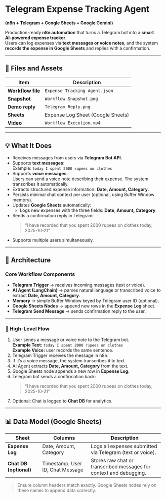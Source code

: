 # Telegram Expense Tracking Agent  
**(n8n + Telegram + Google Sheets + Google Gemini)**  

Production-ready **n8n automation** that turns a Telegram bot into a **smart AI-powered expense tracker**.  
Users can log expenses via **text messages or voice notes**, and the system **records the expense in Google Sheets** and replies with a confirmation.

---

## 📁 Files and Assets

| Item | Description |
|------|-------------|
| **Workflow file** | `Expense Tracking Agent.json` |
| **Snapshot** | `Workflow Snapshot.png` |
| **Demo reply** | `Telegram Reply.png` |
| **Sheets** | Expense Log Sheet (Google Sheets) |
| **Video** | `Workflow Execution.mp4` |

---

## 💡 What It Does

- Receives messages from users via **Telegram Bot API**.  
- Supports **text messages**:  
  Example: `today I spent 2000 rupees on clothes`  
- Supports **voice messages**:  
  Users can send a voice note describing their expense. The system transcribes it automatically.  
- Extracts structured expense information: **Date, Amount, Category**.  
- Persists minimal chat context per user (optional, using Buffer Window memory).  
- Updates **Google Sheets** automatically:  
  - Logs new expenses with the three fields: **Date, Amount, Category**.  
- Sends a confirmation reply in Telegram:  
  > “I have recorded that you spent 2000 rupees on clothes today, 2025-10-21”  
- Supports multiple users simultaneously.

---

## 🧱 Architecture

### Core Workflow Components

- **Telegram Trigger** → receives incoming messages (text or voice).  
- **AI Agent (LangChain)** → parses natural language or transcribed voice to extract **Date, Amount, Category**.  
- **Memory** → simple Buffer Window keyed by Telegram user ID (optional).  
- **Google Sheets Nodes** → append new rows in the **Expense Log** sheet.  
- **Telegram Send Message** → sends confirmation reply to the user.  

---

### 🔄 High-Level Flow

1. User sends a message or voice note to the Telegram bot.  
   **Example Text:** `today I spent 2000 rupees on clothes`  
   **Example Voice:** user records the same sentence.  
2. Telegram Trigger receives the message in n8n.  
3. If it’s a voice message, the system transcribes it to text.  
4. AI Agent extracts **Date, Amount, Category** from the text.  
5. Google Sheets node appends a new row in **Expense Log**.  
6. Telegram bot sends a confirmation back:  
   > “I have recorded that you spent 2000 rupees on clothes today, 2025-10-21”  
7. Optional: Chat is logged to **Chat DB** for analytics.

---

## 📊 Data Model (Google Sheets)

| Sheet | Columns | Description |
|-------|---------|-------------|
| **Expense Log** | Date, Amount, Category | Logs all expenses submitted via Telegram (text or voice). |
| **Chat DB (optional)** | Timestamp, User ID, Chat Message | Stores raw chat or transcribed messages for context and debugging. |

> Ensure column headers match exactly. Google Sheets nodes rely on these names to append data correctly.


